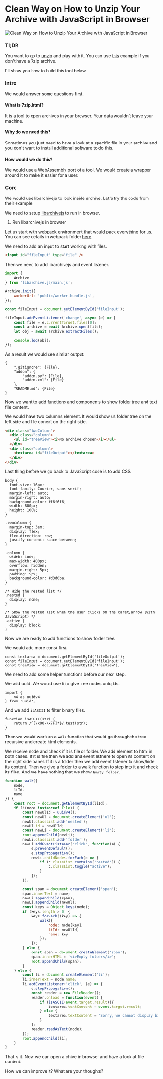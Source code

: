 # Clean Way on How to Unzip Your Archive with JavaScript in Browser


![Clean Way on How to Unzip Your Archive with JavaScript in Browser](https://user-images.githubusercontent.com/12833067/120104544-991f0b80-c15d-11eb-95c1-7649d842b579.png)


### Tl;DR

You want to go to [unzip](https://unzip.mpds.io) and play with it. You can use [this](https://unzip.mpds.io/?archiveUrl=https://mpds.io/calculations/NaCl_225_cF8.7z) example if you don't have a 7zip archive.

I'll show you how to build this tool below.

### Intro

We would answer some questions first.

#### What is 7zip.html?

It is a tool to open archives in your browser. Your data wouldn't leave your machine.

#### Why do we need this?

Sometimes you just need to have a look at a specific file in your archive and you don't want to install additional software to do this.

#### How would we do this?

We would use a WebAssembly port of a tool. We would create a wrapper around it to make it easier for a user.

### Core

We would use libarchivejs to look inside archive. Let's try the code from their example.

We need to setup [libarchivejs](https://github.com/nika-begiashvili/libarchivejs) to run in browser.

1. Run libarchivejs in browser

Let us start with webpack environment that would pack everything for us. You can see details in webpack folder [here](https://github.com/mpds-io/7zip.html/tree/master/webpack).

We need to add an input to start working with files. 

```html
<input id="fileInput" type="file" />
```

Then we need to add libarchivejs and event listener.

```javascript
import {
    Archive
} from 'libarchive.js/main.js';

Archive.init({
    workerUrl: 'public/worker-bundle.js',
});

const fileInput = document.getElementById('fileInput');

fileInput.addEventListener('change', async (e) => {
    const file = e.currentTarget.files[0];
    const archive = await Archive.open(file);
    let obj = await archive.extractFiles();

    console.log(obj);
});
```

As a result we would see similar output:

```
{
    ".gitignore": {File},
    "addon": {
        "addon.py": {File},
        "addon.xml": {File}
    },
    "README.md": {File}
}
```

Now we want to add functions and components to show folder tree and text file content.

We would have two columns element. It would show us folder tree on the left side and file conent on the right side.

```html
<div class="twoColumn">
  <div class="column">
    <ul id="treeView"><i>No archive chosen</i></ul>
  </div>
  <div class="column">
    <textarea id="fileOutput"></textarea>
  </div>
</div>
```

Last thing before we go back to JavaScript code is to add CSS.

```
body {
  font-size: 16px;
  font-family: Courier, sans-serif;
  margin-left: auto;
  margin-right: auto;
  background-color: #f6f6f6;
  width: 800px;
  height: 100%;
}

.twoColumn {
  margin-top: 3em;
  display: flex;
  flex-direction: row;
  justify-content: space-between;
}

.column {
  width: 100%;
  max-width: 400px;
  overflow: hidden;
  margin-right: 5px;
  padding: 5px;
  background-color: #d3d0ba;
}

/* Hide the nested list */
.nested {
  display: none;
}

/* Show the nested list when the user clicks on the caret/arrow (with JavaScript) */
.active {
  display: block;
}
```

Now we are ready to add functions to show folder tree.

We would add more const first.

```
const textarea = document.getElementById('fileOutput');
const fileInput = document.getElementById('fileInput');
const treeView = document.getElementById('treeView');
```

We need to add some helper functions before our next step.

We add uuid. We would use it to give tree nodes uniq ids.

```
import {
    v4 as uuidv4
} from 'uuid';
```

And we add `isASCII` to filter binary files.

```
function isASCII(str) {
    return /^[\x00-\x7F]*$/.test(str);
}
```

Then we would work on a `walk` function that would go through the tree recursive and create html elements.

We receive node and check if it is file or folder. We add element to html in both cases. If it is file then we add and event listnere to open its content on the right side panel. If it is a folder then we add event listener to show/hide its content. Then we give a folder to a walk function to step into it and check its files. And we have nothing that we show `Empty folder`. 

```JavaScript
function walk({
    node,
    liId,
    name
}) {
    const root = document.getElementById(liId);
    if (!(node instanceof File)) {
        const newUlId = uuidv4();
        const newUl = document.createElement('ul');
        newUl.classList.add('nested');
        newUl.id = newUlId;
        const newLi = document.createElement('li');
        root.appendChild(newLi);
        newLi.classList.add('folder');
        newLi.addEventListener("click", function(e) {
            e.preventDefault();
            e.stopPropagation();
            newLi.childNodes.forEach(c => {
                if (c.classList.contains('nested')) {
                    c.classList.toggle("active");
                }
            });
        });

        const span = document.createElement('span');
        span.innerText = name;
        newLi.appendChild(span);
        newLi.appendChild(newUl);
        const keys = Object.keys(node);
        if (keys.length > 0) {
            keys.forEach((key) => {
                walk({
                    node: node[key],
                    liId: newUlId,
                    name: key
                });
            });
        } else {
            const span = document.createElement('span');
            span.innerHTML = '<i>Empty folder</i>';
            root.appendChild(span);
        }
    } else {
        const li = document.createElement('li');
        li.innerText = node.name;
        li.addEventListener('click', (e) => {
            e.stopPropagation();
            const reader = new FileReader();
            reader.onload = function(event) {
                if (isASCII(event.target.result)){
                    textarea.textContent = event.target.result;    
                } else {
                    textarea.textContent = "Sorry, we cannot display binary files";
                }
            };
            reader.readAsText(node);
        });
        root.appendChild(li);
    }
}
```

That is it. Now we can open archive in browser and have a look at file content.

How we can improve it? What are your thoughts?
